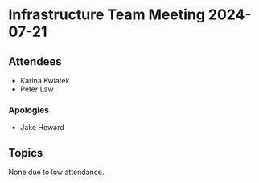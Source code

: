 # Infrastructure Team Meeting 2024-07-21

## Attendees

- Karina Kwiatek
- Peter Law

### Apologies

- Jake Howard

## Topics

None due to low attendance.
